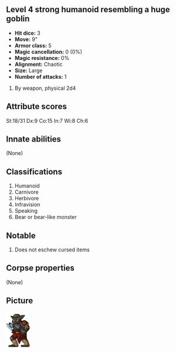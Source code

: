 ## Level 4 strong humanoid resembling a huge goblin
- **Hit dice:** 3
- **Move:** 9"
- **Armor class:** 5
- **Magic cancellation:** 0 (0%)
- **Magic resistance:** 0%
- **Alignment:** Chaotic
- **Size:** Large
- **Number of attacks:** 1
1. By weapon, physical 2d4
## Attribute scores
St:18/31 Dx:9 Co:15 In:7 Wi:8 Ch:6
## Innate abilities
(None)
## Classifications
1. Humanoid
2. Carnivore
3. Herbivore
4. Infravision
5. Speaking
6. Bear or bear-like monster
## Notable
1. Does not eschew cursed items
## Corpse properties
(None)
## Picture
![Bugbear](https://github.com/hyvanmielenpelit/GnollHackTileSet/blob/main/Monsters/bugbear/bugbear.png)
